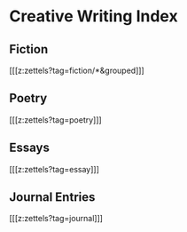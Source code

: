 # Creative Writing Index

## Fiction

[[[z:zettels?tag=fiction/*&grouped]]]

## Poetry

[[[z:zettels?tag=poetry]]]

## Essays

[[[z:zettels?tag=essay]]]

## Journal Entries

[[[z:zettels?tag=journal]]]